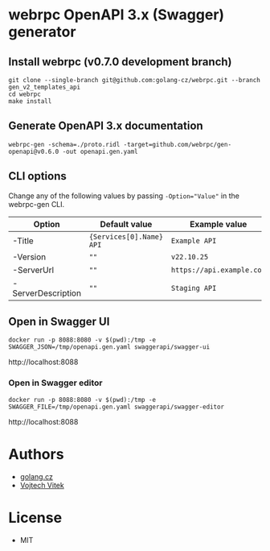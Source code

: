 # webrpc OpenAPI 3.x (Swagger) generator

## Install webrpc (v0.7.0 development branch)
```
git clone --single-branch git@github.com:golang-cz/webrpc.git --branch gen_v2_templates_api
cd webrpc
make install
```

## Generate OpenAPI 3.x documentation
```
webrpc-gen -schema=./proto.ridl -target=github.com/webrpc/gen-openapi@v0.6.0 -out openapi.gen.yaml
```

## CLI options
Change any of the following values by passing `-Option="Value"` in the webrpc-gen CLI.

| Option             | Default value              | Example value              |
|--------------------|----------------------------|----------------------------|
| -Title             | `{Services[0].Name} API`   | `Example API`              |
| -Version           | `""`                       | `v22.10.25`                |
| -ServerUrl         | `""`                       | `https://api.example.com`  |
| -ServerDescription | `""`                       | `Staging API`              |

## Open in Swagger UI
```
docker run -p 8088:8080 -v $(pwd):/tmp -e SWAGGER_JSON=/tmp/openapi.gen.yaml swaggerapi/swagger-ui
```

http://localhost:8088

### Open in Swagger editor
```
docker run -p 8088:8080 -v $(pwd):/tmp -e SWAGGER_FILE=/tmp/openapi.gen.yaml swaggerapi/swagger-editor
```

http://localhost:8088

# Authors
- [golang.cz](https://www.golang.cz)
- [Vojtech Vitek](https://github.com/VojtechVitek)

# License
- MIT
